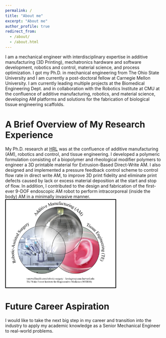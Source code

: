 ```yaml
---
permalink: /
title: "About me"
excerpt: "About me"
author_profile: true
redirect_from: 
  - /about/
  - /about.html
---
```


 I am a mechanical engineer with interdisciplinary expertise in additive manufacturing (3D Printing), mechatronics hardware and software development, robotics and control, material science, and process optimization. I got my Ph.D. in mechanical engineering from The Ohio State University and I am currently a post-doctoral fellow at Carnegie Mellon University. I am currently leading multiple projects at the Biomedical Engineering Dept. and in collaboration with the Robotics Institute at CMU at the confluence of additive manufacturing, robotics, and material science, developing AM platforms and solutions for the fabrication of biological tissue engineering scaffolds.

 

A Brief Overview of My Research Experience
======
My Ph.D. research at [HRL](https://mae.osu.edu/hrl) was at the confluence of additive manufacturing (AM), robotics and control, and tissue engineering. I developed a polymeric formulation consisting of a biopolymer and rheological modifier polymers to engineer a 3D printable material for Extrusion-Based Direct-Write AM. I also designed and implemented a pressure feedback control scheme to control flow rate in direct write AM, to improve 3D print fidelity and eliminate print defects caused by lack or excess material deposition at the start and stop of flow. In addition, I contributed to the design and fabrication of the first-ever 9-DOF endoscopic AM robot to perform intracorporeal (inside the body) AM in a minimally invasive manner. 
<img src='/images/homepage.png' style='width: 70%; height: auto; border: 2px solid black'>


Future Career Aspiration
======
I would like to take the next big step in my career and transition into the industry to apply my academic knowledge as a Senior Mechanical Engineer to real-world problems.
